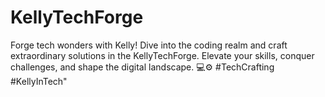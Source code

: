 # KellyTechForge
Forge tech wonders with Kelly! Dive into the coding realm and craft extraordinary solutions in the KellyTechForge. Elevate your skills, conquer challenges, and shape the digital landscape. 💻⚙️ #TechCrafting #KellyInTech"
